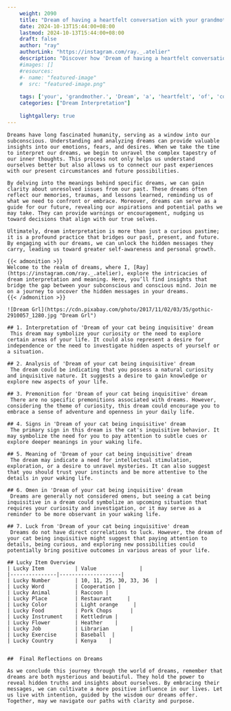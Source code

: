 ```yaml
---
    weight: 2090
    title: "Dream of having a heartfelt conversation with your grandmother."  # Assuming 'title' column exists
    date: 2024-10-13T15:44:00+08:00
    lastmod: 2024-10-13T15:44:00+08:00
    draft: false
    author: "ray"
    authorLink: "https://instagram.com/ray._.atelier"
    description: "Discover how 'Dream of having a heartfelt conversation with your grandmother.' can interpret your future and uncover its significant meanings in your life."
    #images: []
    #resources:
    #- name: "featured-image"
    #  src: "featured-image.png"
    
    tags: ['your', 'grandmother.', 'Dream', 'a', 'heartfelt', 'of', 'conversation', 'with', 'having']
    categories: ["Dream Interpretation"]
    
    lightgallery: true
---
```

    
    Dreams have long fascinated humanity, serving as a window into our subconscious. Understanding and analyzing dreams can provide valuable insights into our emotions, fears, and desires. When we take the time to interpret our dreams, we begin to unravel the complex tapestry of our inner thoughts. This process not only helps us understand ourselves better but also allows us to connect our past experiences with our present circumstances and future possibilities.
    
    By delving into the meanings behind specific dreams, we can gain clarity about unresolved issues from our past. These dreams often reflect our memories, traumas, and lessons learned, reminding us of what we need to confront or embrace. Moreover, dreams can serve as a guide for our future, revealing our aspirations and potential paths we may take. They can provide warnings or encouragement, nudging us toward decisions that align with our true selves.
    
    Ultimately, dream interpretation is more than just a curious pastime; it is a profound practice that bridges our past, present, and future. By engaging with our dreams, we can unlock the hidden messages they carry, leading us toward greater self-awareness and personal growth.
    
    {{< admonition >}}
    Welcome to the realm of dreams, where I, [Ray](https://instagram.com/ray._.atelier), explore the intricacies of dream interpretation and meaning. Here, you’ll find insights that bridge the gap between your subconscious and conscious mind. Join me on a journey to uncover the hidden messages in your dreams.
    {{< /admonition >}}
    
    ![Dream Grl](https://cdn.pixabay.com/photo/2017/11/02/03/35/gothic-2910057_1280.jpg "Dream Grl")
    
    ## 1. Interpretation of 'Dream of your cat being inquisitive' dream
     This dream may symbolize your curiosity or the need to explore certain areas of your life. It could also represent a desire for independence or the need to investigate hidden aspects of yourself or a situation.
    
    ## 2. Analysis of 'Dream of your cat being inquisitive' dream
     The dream could be indicating that you possess a natural curiosity and inquisitive nature. It suggests a desire to gain knowledge or explore new aspects of your life.
    
    ## 3. Premonition for 'Dream of your cat being inquisitive' dream
     There are no specific premonitions associated with dreams. However, considering the theme of curiosity, this dream could encourage you to embrace a sense of adventure and openness in your daily life.
    
    ## 4. Signs in 'Dream of your cat being inquisitive' dream
     The primary sign in this dream is the cat's inquisitive behavior. It may symbolize the need for you to pay attention to subtle cues or explore deeper meanings in your waking life.
    
    ## 5. Meaning of 'Dream of your cat being inquisitive' dream
     The dream may indicate a need for intellectual stimulation, exploration, or a desire to unravel mysteries. It can also suggest that you should trust your instincts and be more attentive to the details in your waking life.
    
    ## 6. Omen in 'Dream of your cat being inquisitive' dream
     Dreams are generally not considered omens, but seeing a cat being inquisitive in a dream could symbolize an upcoming situation that requires your curiosity and investigation, or it may serve as a reminder to be more observant in your waking life.
    
    ## 7. Luck from 'Dream of your cat being inquisitive' dream
     Dreams do not have direct correlations to luck. However, the dream of your cat being inquisitive might suggest that paying attention to details, being curious, and exploring new possibilities could potentially bring positive outcomes in various areas of your life.
    
    ## Lucky Item Overview
    | Lucky Item          | Value              |
    |---------------|--------------------|
    | Lucky Number        | 10, 11, 25, 30, 33, 36  |
    | Lucky Word          | Cooperation |
    | Lucky Animal        | Raccoon |
    | Lucky Place         | Restaurant     |
    | Lucky Color         | Light orange     |
    | Lucky Food          | Pork Chops      |
    | Lucky Instrument    | Kettledrum |
    | Lucky Flower        | Heather    |
    | Lucky Job           | Librarian       |
    | Lucky Exercise      | Baseball  |
    | Lucky Country       | Kenya    |
    
    
    ##  Final Reflections on Dreams
    
    As we conclude this journey through the world of dreams, remember that dreams are both mysterious and beautiful. They hold the power to reveal hidden truths and insights about ourselves. By embracing their messages, we can cultivate a more positive influence in our lives. Let us live with intention, guided by the wisdom our dreams offer. Together, may we navigate our paths with clarity and purpose.
    